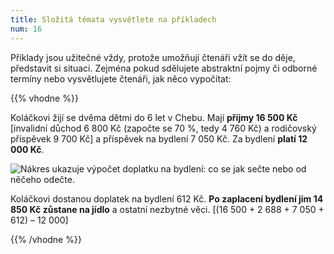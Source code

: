 ```yaml
---
title: Složitá témata vysvětlete na příkladech
num: 16
---
```

Příklady jsou užitečné vždy, protože umožňují čtenáři vžít se do děje, představit si situaci. Zejména pokud sdělujete abstraktní pojmy či odborné termíny nebo vysvětlujete čtenáři, jak něco vypočítat:

{{% vhodne %}}

Koláčkovi žijí se dvěma dětmi do 6 let v Chebu. Mají **příjmy 16 500 Kč** \[invalidní důchod 6 800 Kč (započte se 70 %, tedy 4 760 Kč) a rodičovský příspěvek 9 700 Kč] a příspěvek na bydlení 7 050 Kč. Za bydlení **platí 12 000 Kč**.

![Nákres ukazuje výpočet doplatku na bydlení: co se jak sečte nebo od něčeho odečte.](https://www.ochrance.cz/srozumitelne/slozita_temata_vysvetlete_na_prikladech/prispevek_na_bydleni.png)

Koláčkovi dostanou doplatek na bydlení 612 Kč. **Po zaplacení bydlení jim 14 850 Kč zůstane na jídlo** a ostatní nezbytné věci. \[(16 500 + 2 688 + 7 050 + 612) – 12 000]

{{% /vhodne %}}